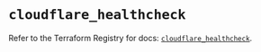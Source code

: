 # `cloudflare_healthcheck`

Refer to the Terraform Registry for docs: [`cloudflare_healthcheck`](https://registry.terraform.io/providers/cloudflare/cloudflare/4.30.0/docs/resources/healthcheck).
